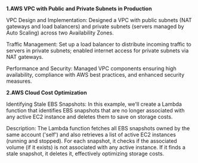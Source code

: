 **1.AWS VPC with Public and Private Subnets in Production**

VPC Design and Implementation: Designed a VPC with public subnets (NAT gateways and load balancers) and private subnets (servers managed by Auto Scaling) across two Availability Zones.

Traffic Management: Set up a load balancer to distribute incoming traffic to servers in private subnets; enabled internet access for private subnets via NAT gateways.

Performance and Security: Managed VPC components ensuring high availability, compliance with AWS best practices, and enhanced security measures.

**2.AWS Cloud Cost Optimization**

Identifying Stale EBS Snapshots:
In this example, we'll create a Lambda function that identifies EBS snapshots that are no longer associated with any active EC2 instance and deletes them to save on storage costs.

Description:
The Lambda function fetches all EBS snapshots owned by the same account ('self') and also retrieves a list of active EC2 instances (running and stopped). For each snapshot, it checks if the associated volume (if it exists) is not associated with any active instance. If it finds a stale snapshot, it deletes it, effectively optimizing storage costs.
